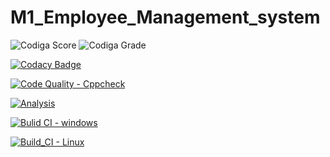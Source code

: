 # M1_Employee_Management_system

![Codiga Score](https://api.codiga.io/project/32273/score/svg)
![Codiga Grade](https://api.codiga.io/project/32273/status/svg)


[![Codacy Badge](https://app.codacy.com/project/badge/Grade/455cc902e8a84b75848499be82be2c76)](https://www.codacy.com/gh/yandrapusomasekhar/M1_School-Billing-System/dashboard?utm_source=github.com&amp;utm_medium=referral&amp;utm_content=yandrapusomasekhar/M1_School-Billing-System&amp;utm_campaign=Badge_Grade)


[![Code Quality - Cppcheck](https://github.com/yandrapusomasekhar/M1_Employee_Management_system/actions/workflows/c-cpp.yml/badge.svg)](https://github.com/yandrapusomasekhar/M1_Employee_Management_system/actions/workflows/c-cpp.yml)


[![Analysis](https://github.com/yandrapusomasekhar/M1_Employee_Management_system/actions/workflows/Analysis.yml/badge.svg)](https://github.com/yandrapusomasekhar/M1_Employee_Management_system/actions/workflows/Analysis.yml)


[![Bulid CI - windows](https://github.com/yandrapusomasekhar/M1_Employee_Management_system/actions/workflows/Windows.yml/badge.svg)](https://github.com/yandrapusomasekhar/M1_Employee_Management_system/actions/workflows/Windows.yml)


[![Build_CI - Linux](https://github.com/yandrapusomasekhar/M1_Employee_Management_system/actions/workflows/Linux.yml/badge.svg)](https://github.com/yandrapusomasekhar/M1_Employee_Management_system/actions/workflows/Linux.yml)
